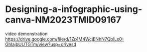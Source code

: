 # Designing-a-infographic-using-canva-NM2023TMID09167
video demonstration
https://drive.google.com/file/d/1Zp1M4WcjENhN7QbILx0-GhIajbUUTGTm/view?usp=drivesd
